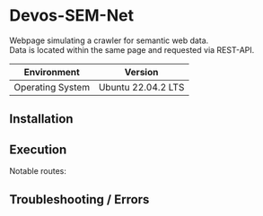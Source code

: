 # Devos-SEM-Net

Webpage simulating a crawler for semantic web data.\
Data is located within the same page and requested via REST-API.

| Environment      | Version          |
| ---------------- | ---------------- |
| Operating System | Ubuntu 22.04.2 LTS |


## Installation


## Execution

Notable routes:



## Troubleshooting / Errors